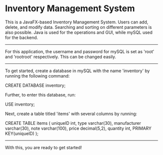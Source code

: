 # Inventory Management System
This is a JavaFX-based Inventory Management System. Users can add, delete, and modify data.
Searching and sorting on different parameters is also possible. 
Java is used for the operations and GUI, while mySQL used for the backend.

------------------------------------------------------------------------------------------------------------------------------------

For this application, the username and password for mySQL is set as 'root' and 'rootroot' respectively.
This can be changed easily.

------------------------------------------------------------------------------------------------------------------------------------

To get started, create a database in mySQL with the name 'inventory' by running the following command:
  
  CREATE DATABASE inventory;

Further, to enter this database, run:
  
  USE inventory;

Next, create a table titled 'items' with several columns by running:
  
  CREATE TABLE items (
	  uniqueID int,
	  type varchar(30),
	  manufacturer varchar(30),
	  note varchar(100),
	  price decimal(5,2),
	  quantity int,
	  PRIMARY KEY(uniqueID)
);

------------------------------------------------------------------------------------------------------------------------------------
With this, you are ready to get started!
